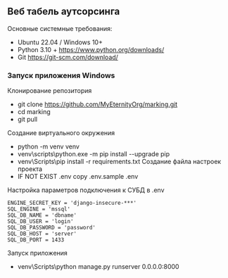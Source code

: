 ## Веб табель аутсорсинга

Основные системные требования:

* Ubuntu 22.04 / Windows 10+
* Python 3.10 + https://www.python.org/downloads/
* Git https://git-scm.com/download/

### Запуск приложения Windows

Клонирование репозитория

* git clone https://github.com/MyEternityOrg/marking.git
* cd marking
* git pull

Создание виртуального окружения
* python -m venv venv
* venv\scripts\python.exe -m pip install --upgrade pip
* venv\Scripts\pip install -r requirements.txt
  Создание файла настроек проекта
* IF NOT EXIST .env copy .env.sample .env

Настройка параметров подключения к СУБД в .env

```
ENGINE_SECRET_KEY = 'django-insecure-***'
SQL_ENGINE = 'mssql'
SQL_DB_NAME = 'dbname'
SQL_DB_USER = 'login'
SQL_DB_PASSWORD = 'password'
SQL_DB_HOST = 'server'
SQL_DB_PORT = 1433 
```

Запуск приложения

* venv\Scripts\python manage.py runserver 0.0.0.0:8000
